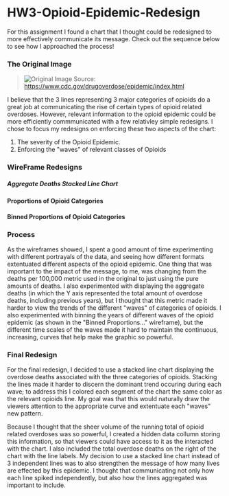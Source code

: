 # HW3-Opioid-Epidemic-Redesign

For this assignment I found a chart that I thought could be redesigned to more effectively communicate its message.
Check out the sequence below to see how I approached the process!

### The Original Image
> ![Original Image](https://www.cdc.gov/drugoverdose/images/epidemic/2018-3-Wave-Lines-Mortality.png)
> Source: https://www.cdc.gov/drugoverdose/epidemic/index.html

I believe that the 3 lines representing 3 major categories of opioids do a great job at communicating the rise of certain types of opioid related overdoses. However, relevant information to the opioid epidemic could be more efficiently commmunicated with a few relativley simple redesigns. I chose to focus my redesigns on enforcing these two aspects of the chart: 
1. The severity of the Opioid Epidemic.
2. Enforcing the "waves" of relevant classes of Opioids

### WireFrame Redesigns

##### Aggregate Deaths Stacked Line Chart
> <div class="flourish-embed flourish-chart" data-src="visualisation/4381883"><script src="https://public.flourish.studio/resources/embed.js"></script></div>

#### Proportions of Opioid Categories
> <div class="flourish-embed flourish-chart" data-src="visualisation/4382543"><script src="https://public.flourish.studio/resources/embed.js"></script></div>

#### Binned Proportions of Opioid Categories
> <div class="flourish-embed flourish-chart" data-src="visualisation/4382008"><script src="https://public.flourish.studio/resources/embed.js"></script></div>

### Process
As the wireframes showed, I spent a good amount of time experimenting with different portrayals of the data, and seeing how different formats extentuated different aspects of the opioid epidemic. One thing that was important to the impact of the message, to me, was changing from the deaths per 100,000 metric used in the original to just using the pure amounts of deaths. I also experimented with displaying the aggregate deaths (in which the Y axis represented the total amount of overdose deaths, including previous years), but I thought that this metric made it harder to view the trends of the different "waves" of categories of opioids. I also experimented with binning the years of different waves of the opioid epidemic (as shown in the "Binned Proportions..." wireframe), but the different time scales of the waves made it hard to maintain the continuous, increasing, curves that help make the graphic so powerful. 

### Final Redesign
<div class="flourish-embed flourish-chart" data-src="visualisation/4369492"><script src="https://public.flourish.studio/resources/embed.js"></script></div>

For the final redesign, I decided to use a stacked line chart displaying the overdose deaths associated with the three categories of opioids. Stacking the lines made it harder to discern the dominant trend occuring during each wave; to address this I colored each segment of the chart the same color as the relevant opioids line. My goal was that this would naturally draw the viewers attention to the appropriate curve and extentuate each "waves" new pattern. 

Because I thought that the sheer volume of the running total of opioid related overdoses was so powerful, I created a hidden data collumn storing this information, so that viewers could have access to it as the interacted with the chart. I also included the total overdose deaths on the right of the chart with the line labels. My decision to use a stacked line chart instead of 3 independent lines was to also strengthen the message of how many lives are effected by this epidemic. I thought that communicating not only how each line spiked independently, but also how the lines aggregated was important to include. 
